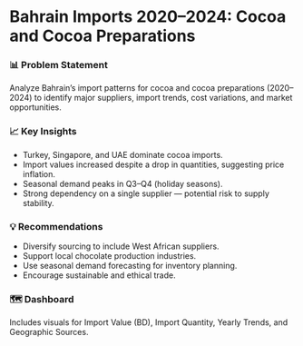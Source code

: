 # Bahrain Imports 2020–2024: Cocoa and Cocoa Preparations

### 📊 Problem Statement
Analyze Bahrain’s import patterns for cocoa and cocoa preparations (2020–2024) to identify major suppliers, import trends, cost variations, and market opportunities.

### 📈 Key Insights
- Turkey, Singapore, and UAE dominate cocoa imports.
- Import values increased despite a drop in quantities, suggesting price inflation.
- Seasonal demand peaks in Q3–Q4 (holiday seasons).
- Strong dependency on a single supplier — potential risk to supply stability.

### 💡 Recommendations
- Diversify sourcing to include West African suppliers.
- Support local chocolate production industries.
- Use seasonal demand forecasting for inventory planning.
- Encourage sustainable and ethical trade.

### 🗺️ Dashboard
Includes visuals for Import Value (BD), Import Quantity, Yearly Trends, and Geographic Sources.
